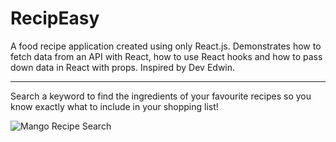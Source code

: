 # RecipEasy

A food recipe application created using only React.js. Demonstrates how to fetch data from an API with React, how to use React hooks and how to pass down data in React with props.
Inspired by Dev Edwin. 

----
Search a keyword to find the ingredients of your favourite recipes so you know exactly what to include in your shopping list!

![Mango Recipe Search](/preview1.gif)
